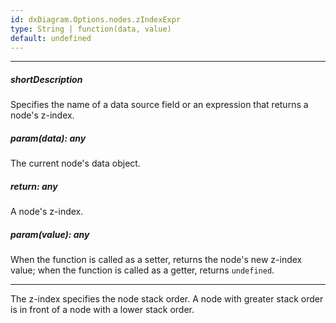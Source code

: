 ```yaml
---
id: dxDiagram.Options.nodes.zIndexExpr
type: String | function(data, value)
default: undefined
---
```

---
##### shortDescription
Specifies the name of a data source field or an expression that returns a node's z-index.

##### param(data): any
The current node's data object.

##### return: any
A node's z-index.

##### param(value): any
When the function is called as a setter, returns the node's new z-index value; when the function is called as a getter, returns `undefined`.

---
The z-index specifies the node stack order. A node with greater stack order is in front of a node with a lower stack order.
